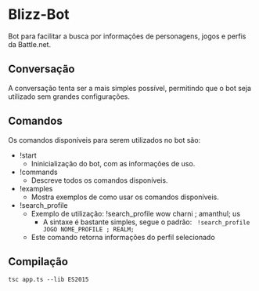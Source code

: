 # Blizz-Bot

Bot para facilitar a busca por informações de personagens, jogos e perfis da Battle.net.

## Conversação

A conversação tenta ser a mais simples possível, permitindo que o bot seja utilizado sem grandes configurações.

## Comandos

Os comandos disponíveis para serem utilizados no bot são:

- !start
    - Ininicialização do bot, com as informações de uso.
- !commands
    - Descreve todos os comandos disponíveis.
- !examples
    - Mostra exemplos de como usar os comandos disponíveis.
- !search_profile
    - Exemplo de utilização: !search_profile wow charni ; amanthul; us
        - A sintaxe é bastante simples, segue o padrão: <code> !search_profile JOGO NOME_PROFILE ; REALM;  </code>
    - Este comando retorna informações do perfil selecionado

## Compilação

```shell
tsc app.ts --lib ES2015
```